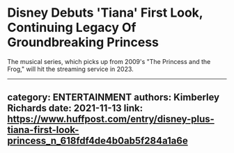 # Disney Debuts 'Tiana' First Look, Continuing Legacy Of Groundbreaking Princess

The musical series, which picks up from 2009's "The Princess and the Frog," will hit the streaming service in 2023.

---
category: ENTERTAINMENT
authors: Kimberley Richards
date: 2021-11-13
link: https://www.huffpost.com/entry/disney-plus-tiana-first-look-princess_n_618fdf4de4b0ab5f284a1a6e
---
